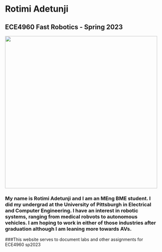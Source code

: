 # Rotimi Adetunji 
## ECE4960 Fast Robotics - Spring 2023
<img src = "Headshot2022.jpg" width = "500">

### My name is Rotimi Adetunji and I am an MEng BME student. I did my undergrad at the University of Pittsburgh in Electrical and Computer Engineering. I have an interest in robotic systems, ranging from medical robvots to autonomous vehicles. I am hoping to work in either of those industries after graduation although I am leaning more towards AVs. 

###This website serves to document labs and other assignments for ECE4960 sp2023


